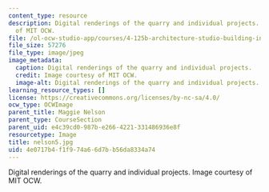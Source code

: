 ```yaml
---
content_type: resource
description: Digital renderings of the quarry and individual projects. Image courtesy
  of MIT OCW.
file: /ol-ocw-studio-app/courses/4-125b-architecture-studio-building-in-landscapes-fall-2005/4e0717b4f1f974a66d7bb56da8334a74_nelson5.jpg
file_size: 57276
file_type: image/jpeg
image_metadata:
  caption: Digital renderings of the quarry and individual projects.
  credit: Image courtesy of MIT OCW.
  image-alt: Digital renderings of the quarry and individual projects.
learning_resource_types: []
license: https://creativecommons.org/licenses/by-nc-sa/4.0/
ocw_type: OCWImage
parent_title: Maggie Nelson
parent_type: CourseSection
parent_uid: e4c39cd0-987b-e266-4221-331486936e8f
resourcetype: Image
title: nelson5.jpg
uid: 4e0717b4-f1f9-74a6-6d7b-b56da8334a74
---
```

Digital renderings of the quarry and individual projects. Image courtesy of MIT OCW.